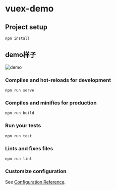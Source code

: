 # vuex-demo

## Project setup
```
npm install
```
## demo样子
![demo](http://i1.fuimg.com/714282/ca2df9b548e06af1.png)

### Compiles and hot-reloads for development
```
npm run serve
```

### Compiles and minifies for production
```
npm run build
```

### Run your tests
```
npm run test
```

### Lints and fixes files
```
npm run lint
```

### Customize configuration
See [Configuration Reference](https://cli.vuejs.org/config/).
